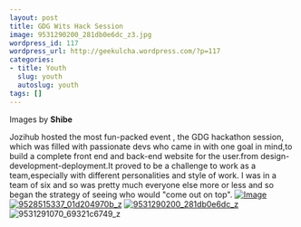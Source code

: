 ```yaml
---
layout: post
title: GDG Wits Hack Session
image: 9531290200_281db0e6dc_z3.jpg
wordpress_id: 117
wordpress_url: http://geekulcha.wordpress.com/?p=117
categories:
- title: Youth
  slug: youth
  autoslug: youth
tags: []
---
```

Images by **Shibe**  Jozihub hosted the most fun-packed event , the GDG hackathon session, which was filled with passionate devs who came in with one goal in mind,to build a complete front end and back-end website for the user.from design-development-deployment.It proved to be a challenge to work as a team,especially with different personalities and style of work. I was in a team of six and so was pretty much everyone else more or less and so began the strategy of seeing who would "come out on top". [![Image](http://www.geekulcha.com/blog/wp-content/uploads/2013/08/9528512487_de425c6ebb_z3.jpg?w=630)](http://www.geekulcha.com/blog/wp-content/uploads/2013/08/9528512487_de425c6ebb_z3.jpg) [![9528515337_01d204970b_z](http://www.geekulcha.com/blog/wp-content/uploads/2013/08/9528515337_01d204970b_z3.jpg?w=300)](http://www.geekulcha.com/blog/wp-content/uploads/2013/08/9528515337_01d204970b_z3.jpg) [![9531290200_281db0e6dc_z](http://www.geekulcha.com/blog/wp-content/uploads/2013/08/9531290200_281db0e6dc_z3.jpg?w=300)](http://www.geekulcha.com/blog/wp-content/uploads/2013/08/9531290200_281db0e6dc_z3.jpg) ![9531291070_69321c6749_z](http://www.geekulcha.com/blog/wp-content/uploads/2013/08/9531291070_69321c6749_z3.jpg?w=300)

